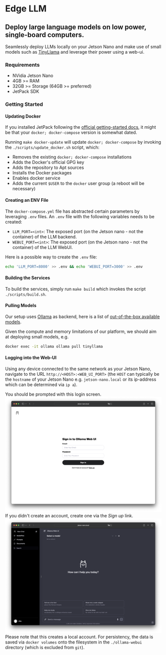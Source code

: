 # Edge LLM
## Deploy large language models on low power, single-board computers.

Seamlessly deploy LLMs locally on your Jetson Nano and make use of small models such as [TinyLlama](https://huggingface.co/TinyLlama) and leverage their power using a web-ui.

### Requirements
- NVidia Jetson Nano
- 4GB >= RAM
- 32GB >= Storage (64GB >= preferred)
- JetPack SDK


### Getting Started

#### Updating Docker
If you installed JetPack following the [official getting-started docs](https://developer.nvidia.com/embedded/learn/get-started-jetson-nano-devkit), it might be that your `docker; docker-compose` version is somewhat dated. 

Running `make docker-update` will update `docker; docker-compose` by invoking the `./scripts/update_docker.sh` script, which:
- Removes the existing `docker; docker-compose` installations
- Adds the Docker's official GPG key
- Adds the repository to Apt sources
- Installs the Docker packages
- Enables docker service
- Adds the current `$USER` to the `docker` user group (a reboot will be necessary)


#### Creating an ENV File
The `docker-compose.yml` file has abstracted certain parameters by leveraging `.env` files. An `.env` file with the following variables needs to be created:
- `LLM_PORT=<int>`: The exposed port (on the Jetson nano - not the container) of the LLM backend. 
- `WEBUI_PORT=<int>`: The exposed port (on the Jetson nano - not the container) of the LLM WebUI. 

Here is a possible way to create the `.env` file:
```zsh
echo 'LLM_PORT=8000' >> .env && echo 'WEBUI_PORT=3000' >> .env
```

#### Building the Services
To build the services, simply run `make build` which invokes the script `./scripts/build.sh`.


#### Pulling Models
Our setup uses [Ollama](https://ollama.ai/) as backend, here is a list of [out-of-the-box available models](https://ollama.ai/library).

Given the compute and memory limitations of our platform, we should aim at deploying small models, e.g.
```zsh
docker exec -it ollama ollama pull tinyllama
```


#### Logging into the Web-UI
Using any device connected to the same network as your Jetson Nano, navigate to the URL `http://<HOST>:<WEB_UI_PORT>` (the `HOST` can typically be the `hostname` of your Jetson Nano e.g. `jetson-nano.local` or its ip-address which can be determined via `ip a`).

You should be prompted with this login screen. ![login screen](./inst/Ollama-WebUI-Login.png)
If you didn't create an account, create one via the *Sign up* link. ![login screen](./inst/Ollama-WebUI-LoggedIn.png) 
Please note that this creates a local account. For persistency, the data is saved via `docker volumes` onto the filesystem in the `./ollama-webui` directory (which is excluded from `git`).
